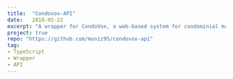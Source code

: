 ```yaml
---
title:  "Condovox-API"
date:   2018-05-22
excerpt: "A wrapper for CondoVox, a web-based system for condominial management"
project: true
repo: "https://github.com/muniz95/condovox-api"
tag:
- TypeScript
- Wrapper
- API
---
```

